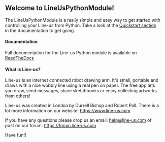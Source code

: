 ## Welcome to LineUsPythonModule!

The LineUsPythonModule is a really simple and easy way to get started with controlling your Line-us from Python. Take a look at the [Quickstart section](https://lineuspythonmodule.readthedocs.io/en/latest/#quickstart) in the documentation to get going.

#### Documentation
Full documentation for the Line-us Python module is available on [ReadTheDocs](https://lineuspythonmodule.readthedocs.io/en/latest/)

#### What is Line-us?
Line-us is an internet connected robot drawing arm. It's small, portable and draws with a nice wobbly line using a real pen on paper. The free app lets you draw, send messages, share sketchbooks or enjoy collecting artworks from others!

Line-us was created in London by Durrell Bishop and Robert Poll. There is a lot more information on our website: https://www.line-us.com

If you have any questions please drop us an email: help@line-us.com of post on our forum: https://forum.line-us.com

Have fun!!
